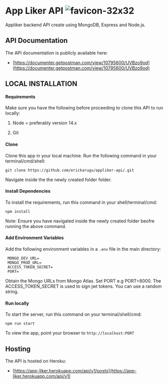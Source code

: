 # App Liker API ![favicon-32x32](https://github.com/heroku/favicon/raw/master/favicon.iconset/icon_32x32.png) 
Appliker backend API create using MongoDB, Express and Node.js.

## API Documentation
The API documentation is publicly available here:

- [https://documenter.getpostman.com/view/10795600/UVBzo9od](https://documenter.getpostman.com/view/10795600/UVBzo9od)


## LOCAL INSTALLATION
#### Requirements
Make sure you have the following before proceeding to clone this API to run locally:
    
 1. Node = preferably version 14.x
    
 2. Git

#### Clone
Clone this app in your local machine. Run the following command in your terminal/cmd/shell:
        
    git clone https://github.com/erickarugu/appliker-api/.git

Navigate inside the the newly created folder folder.

#### Install Dependencies 
To install the requirements, run this command in your shell/terminal/cmd:

    npm install 

Note: Ensure you have navigated inside the newly created folder beofre running the above command.

#### Add Environment Variables 
Add the following environment variables in a `.env` file in the main directory:

     MONGO_DEV_URL=
     MONGO_PROD_URL=
     ACCESS_TOKEN_SECRET=
     PORT=

Obtain the Mongo URLs from Mongo Atlas. Set PORT e.g PORT=8000. The ACCESS_TOKEN_SECRET is used to sign jwt tokens. You can use a random string.

#### Run locally
To start the server, run this command on your terminal/shell/cmd:

    npm run start
    
To view the app, point your browser to `http://localhost:PORT`

## Hosting
The API is hosted on Heroku:
- [https://app-liker.herokuapp.com/api/v1/posts](https://app-liker.herokuapp.com/api/v1)
